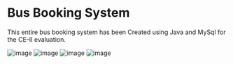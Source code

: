 # Bus Booking System

This entire bus booking system has been Created using Java and MySql for the CE-II evaluation.

![image](https://user-images.githubusercontent.com/85806664/215316981-84eee418-8b5c-4df5-a2ae-909f1d3dc631.png)
![image](https://user-images.githubusercontent.com/85806664/215316984-98e21374-6be8-49dd-ba95-4b6eac335319.png)
![image](https://user-images.githubusercontent.com/85806664/215316986-38131cfe-a492-4352-9869-e641a680846c.png)
![image](https://user-images.githubusercontent.com/85806664/215316988-fc7dba23-1448-4a89-9264-41700019e8b3.png)

